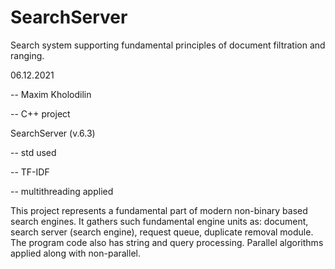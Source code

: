 # SearchServer
Search system supporting fundamental principles of document filtration and ranging.

06.12.2021

-- Maxim Kholodilin

-- C++ project

SearchServer (v.6.3)

-- std used

-- TF-IDF

-- multithreading applied

This project represents a fundamental part of modern non-binary based search engines. It gathers such fundamental engine units as: document,
search server (search engine), request queue, duplicate removal module. The program code also has string and query processing. Parallel algorithms
applied along with non-parallel. 
